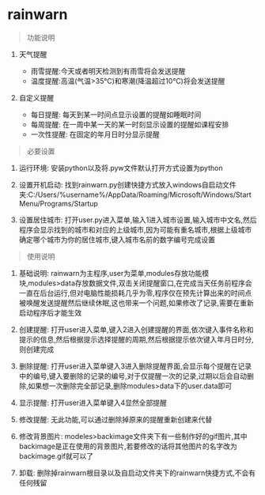 # rainwarn

>功能说明
1. 天气提醒
    
    + 雨雪提醒:今天或者明天检测到有雨雪将会发送提醒
    + 温度提醒:高温(气温>35℃)和寒潮(降温超过10℃)将会发送提醒

2. 自定义提醒
    
    + 每日提醒: 每天到某一时间点显示设置的提醒如睡眠时间
    + 每周提醒: 在一周中某一天的某一时刻显示设置的提醒如课程安排
    + 一次性提醒: 在固定的年月日时分显示提醒

>必要设置
1. 运行环境: 安装python以及将.pyw文件默认打开方式设置为python

2. 设置开机启动: 找到rainwarn.py创建快捷方式放入windows自启动文件夹:C:/Users/%username%/AppData/Roaming/Microsoft/Windows/Start Menu/Programs/Startup

3. 设置居住城市: 打开user.py进入菜单,输入1进入城市设置,输入城市中文名,然后程序会显示找到的城市和对应的上级城市,因为可能有重名城市,根据上级城市确定哪个城市为你的居住城市,键入城市名前的数字编号完成设置

>使用说明

1. 基础说明: rainwarn为主程序,user为菜单,modules存放功能模块,modules>data存放数据文件,双击关闭提醒窗口,在完成当天任务前程序会一直在后台运行,但对电脑性能损耗几乎为零,程序仅在预先计算出来的时间点被唤醒发送提醒然后继续休眠,这也带来一个问题,如果修改了记录,需要在重新启动程序后才能生效

2. 创建提醒: 打开user进入菜单,键入2进入创建提醒的界面,依次键入事件名称和提示的信息,然后根据提示选择提醒的周期,然后根据提示依次键入年月日时分,则创建完成

3. 删除提醒: 打开user进入菜单键入3进入删除提醒界面,会显示每个提醒在记录中的编号,键入要删除的记录的编号,对于仅提醒一次的记录,过期以后会自动删除,如果想一次删除完全部记录,删除modules>data下的user.data即可

4. 显示提醒: 打开user进入菜单键入4显然全部提醒

5. 修改提醒: 无此功能,可以通过删除掉原来的提醒重新创建来代替

6. 修改背景图片: modeles>backimage文件夹下有一些制作好的gif图片,其中backimage是正在使用的背景图片,若要修改的话将其他图片的名字改为backimage.gif就可以了

7. 卸载: 删除掉rainwarn根目录以及自启动文件夹下的rainwarn快捷方式,不会有任何残留